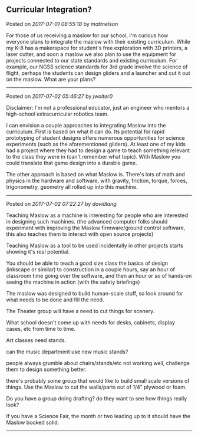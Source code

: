 ## Curricular Integration?
Posted on *2017-07-01 08:55:18* by *mattnelson*

For those of us receiving a maslow for our school, I'm curious how everyone plans to integrate the maslow with their existing curriculum.  While my K-8 has a makerspace for student's free exploration with 3D printers, a laser cutter, and soon a maslow we also plan to use the equipment for projects connected to our state standards and existing curriculum.  For example, our NGSS science standards for 3rd grade involve the science of flight, perhaps the students can design gliders and a launcher and cut it out on the maslow.  What are your plans?

---

Posted on *2017-07-02 05:46:27* by *jwolter0*

Disclaimer: I'm not a professional educator, just an engineer who mentors a high-school extracurricular robotics team.

I can envision a couple approaches to integrating Maslow into the curriculum.  First is based on what it can do.  Its potential for rapid prototyping of student designs offers numerous opportunities for science experiments (such as the aforementioned gliders).  At least one of my kids had a project where they had to design a game to teach something relevant to the class they were in (can't remember what topic).  With Maslow you could translate that game design into a durable game.

The other approach is based on what Maslow is.  There's lots of math and physics in the hardware and software, with gravity, friction, torque, forces, trigonometry, geometry all rolled up into this machine.

---

Posted on *2017-07-02 07:22:27* by *davidlang*

Teaching Maslow as a machine is interesting for people who are interested in designing such machines. (the advanced computer folks should experiment with improving the Maslow firmware/ground control software, this also teaches them to interact with open source projects)

Teaching Maslow as a tool to be used incidentally in other projects starts showing it's real potential.

You should be able to teach a good size class the basics of design (inkscape or similar) to construction in a couple hours, say an hour of classroom time going over the software, and then an hour or so of hands-on seeing the machine in action (with the safety briefings)

The maslow was designed to build human-scale stuff, so look around for what needs to be done and fill the need.

The Theater group will have a need to cut things for scenery.

What school doesn't come up with needs for desks, cabinets, display cases, etc from time to time.

Art classes need stands.

can the music department use new music stands?

people always grumble about chairs/stands/etc not working well, challenge them to design  something better.

there's probably some group that would like to build small scale versions of things. Use the Maslow to cut the walls/parts out of 1/4" plywood or foam.

Do you have a group doing drafting? do they want to see how things really look?

If you have a Science Fair, the month or two leading up to it should have the Maslow booked solid.

---

